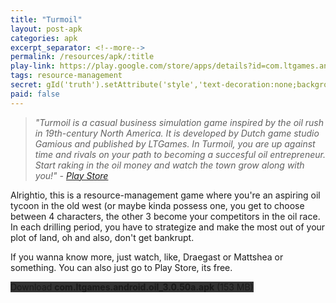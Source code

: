 ```yaml
---
title: "Turmoil"
layout: post-apk
categories: apk
excerpt_separator: <!--more-->
permalink: /resources/apk/:title
play-link: https://play.google.com/store/apps/details?id=com.ltgames.android.oil
tags: resource-management 
secret: gId('truth').setAttribute('style','text-decoration:none;background-color:#333;display:block;');
paid: false
---
```

<!-- "javascript:gId('truth').style.display='block';" -->

> _"Turmoil is a casual business simulation game inspired by the oil rush in 19th-century North America. It is developed by Dutch game studio Gamious and published by LTGames. In Turmoil, you are up against time and rivals on your path to becoming a succesful oil entrepreneur. Start raking in the oil money and watch the town grow along with you!" - <a href="https://play.google.com/store/apps/details?id=com.ltgames.android.oil">Play Store</a>_

Alrightio, this is a resource-management game where you're an aspiring oil tycoon in the old west (or maybe kinda possess one, you get to choose between 4 characters, the other 3 become your competitors in the oil race. In each drilling period, you have to strategize and make the most out of your plot of land, oh and also, don't get bankrupt.

If you wanna know more, just watch, like, Draegast or Mattshea or something. You can also just go to Play Store, its free.

<div class="text-center">
    <a class="btn btn-dark btn-block w-100" onclick='apk("com.ltgames.android.oil_3.0.50a.apk")' style="text-decoration: none; background-color: #333;"> Download <b>com.ltgames.android.oil_3.0.50a.apk</b> (153 MB)</a><br>
    <a id="truth" class="btn btn-dark btn-block w-100" onclick='apk("com.ltgames.android.oil_3.0.50a-full.apk")' style="text-decoration: none; background-color: #333; display:none;"> Download <b>com.ltgames.android.oil_3.0.50a-full.apk</b> (131 MB)</a>
</div>

